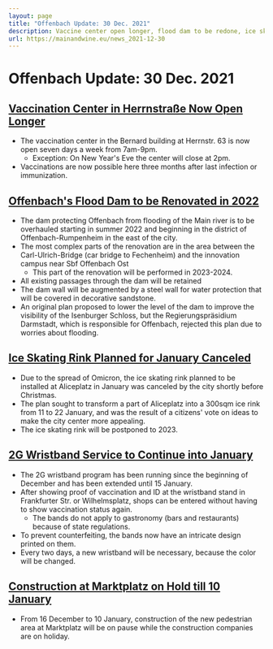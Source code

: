 ```yaml
---
layout: page
title: "Offenbach Update: 30 Dec. 2021"
description: Vaccine center open longer, flood dam to be redone, ice skating canceled, 2G wristband program extended, Markplatz construction paused
url: https://mainandwine.eu/news_2021-12-30
---
```


# Offenbach Update: 30 Dec. 2021

## [Vaccination Center in Herrnstraße Now Open Longer](https://www.offenbach.de/rathaus/rathaus-aktuell/pressemeldungen-12/pressemeldungen-KW52/corona-bernardbau-oeffnungszeiten27.12.2021.php)
- The vaccination center in the Bernard building at Herrnstr. 63 is now open seven days a week from 7am-9pm.
  - Exception: On New Year's Eve the center will close at 2pm.
- Vaccinations are now possible here three months after last infection or immunization.
  
## [Offenbach's Flood Dam to be Renovated in 2022](https://www.offenbach.de/leben-in-of/planen-bauen-wohnen/aktuelle_Projekte_stadtentwicklung/sanierung_maindamm/maindeich-update17.12.2021.php)
- The dam protecting Offenbach from flooding of the Main river is to be overhauled starting in summer 2022 and beginning in the district of Offenbach-Rumpenheim in the east of the city.
- The most complex parts of the renovation are in the area between the Carl-Ulrich-Bridge (car bridge to Fechenheim) and the innovation campus near Sbf Offenbach Ost
  - This part of the renovation will be performed in 2023-2024.
- All existing passages through the dam will be retained 
- The dam wall will be augmented by a steel wall for water protection that will be covered in decorative sandstone.
- An original plan proposed to lower the level of the dam to improve the visibility of the Isenburger Schloss, but the Regierungspräsidium Darmstadt, which is responsible for Offenbach, rejected this plan due to worries about flooding.

## [Ice Skating Rink Planned for January Canceled](https://www.offenbach.de/rathaus/rathaus-aktuell/pressemeldungen-12/pressemeldungen-KW52/absage-eisbahn27.12.2021.php)
- Due to the spread of Omicron, the ice skating rink planned to be installed at Aliceplatz in January was canceled by the city shortly before Christmas.
- The plan sought to transform a part of Aliceplatz into a 300sqm ice rink from 11 to 22 January, and was the result of a citizens' vote on ideas to make the city center more appealing.
- The ice skating rink will be postponed to 2023.

## [2G Wristband Service to Continue into January](https://www.offenbach.de/rathaus/rathaus-aktuell/pressemeldungen-12/pressemeldungen-KW52/corona-2g-baendchen-aktion-verlaengerung.php)
- The 2G wristband program has been running since the beginning of December and has been extended until 15 January. 
- After showing proof of vaccination and ID at the wristband stand in Frankfurter Str. or Wilhelmsplatz, shops can be entered without having to show vaccination status again.
  - The bands do not apply to gastronomy (bars and restaurants) because of state regulations.
- To prevent counterfeiting, the bands now have an intricate design printed on them. 
- Every two days, a new wristband will be necessary, because the color will be changed.

## [Construction at Marktplatz on Hold till 10 January](https://www.offenbach.de/rathaus/rathaus-aktuell/pressemeldungen-12/pressemeldungen-KW50/marktplatz-umbau-winterpause15.12.2021.php)
- From 16 December to 10 January, construction of the new pedestrian area at Marktplatz will be on pause while the construction companies are on holiday.

